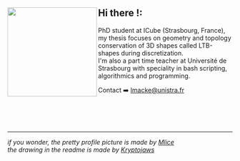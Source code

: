 ## Hi there !: <img align="left" width="200" src="https://github.com/user-attachments/assets/3e49d06b-58c4-4eb1-8ccb-a03a1ef8ac02"></a>

PhD student at ICube (Strasbourg, France), my thesis focuses on geometry and topology conservation of 3D shapes called LTB-shapes during discretization.\
I'm also a part time teacher at Université de Strasbourg with speciality in bash scripting, algorithmics and programming.

Contact ➡️ <a href="mailto:lmacke\@unistra.fr">lmacke\@unistra.fr</a>

<br>
<br>
<br>

---

_if you wonder, the pretty profile picture is made by [Mlice](https://linktr.ee/mlice)_\
_the drawing in the readme is made by [Kryptojaws](https://kryptojaws.carrd.co/)_

<!---
Lysandre-M/Lysandre-M is a ✨ special ✨ repository because its `README.md` (this file) appears on your GitHub profile.
You can click the Preview link to take a look at your changes.
--->
